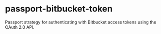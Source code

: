 # passport-bitbucket-token
Passport strategy for authenticating with Bitbucket access tokens using the OAuth 2.0 API.
